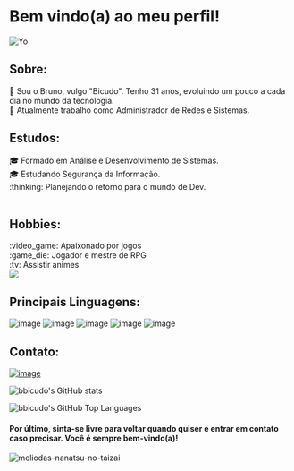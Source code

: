 <h1>Bem vindo(a) ao meu perfil!</h1>

![Yo](https://user-images.githubusercontent.com/22198380/138895788-bcd19a6e-026f-410c-b14e-1d35990e7ad0.gif)


<h2>Sobre:</h2>
🌱 Sou o Bruno, vulgo "Bicudo". Tenho 31 anos, evoluindo um pouco a cada dia no mundo da tecnologia.<br/>
💼 Atualmente trabalho como Administrador de Redes e Sistemas.<br/>

<h2>Estudos:</h2>
🎓 Formado em Análise e Desenvolvimento de Sistemas.<br/>
🎓 Estudando Segurança da Informação.<br/>
:thinking: Planejando o retorno para o mundo de Dev.<br/><br/>

<h2>Hobbies:</h2>
:video_game: Apaixonado por jogos<br/>
:game_die: Jogador e mestre de RPG<br/>
:tv: Assistir animes<br/>

<img src="https://user-images.githubusercontent.com/22198380/138901008-2948b9a9-5882-4d38-ad37-a3a836f41f77.gif"/>
<h2>Principais Linguagens:</h2>

![image](https://img.shields.io/badge/VBScript-VBS-blue)
![image](https://img.shields.io/badge/Batchfile-bat-blue)
![image](https://img.shields.io/badge/html5-html-blue)
![image](https://img.shields.io/badge/css3-css-blue)
![image](https://img.shields.io/badge/javascript-JS-blue)

<h2>Contato:</h2>

[![image](https://img.shields.io/badge/In-Linkedin-blue)](https://www.linkedin.com/in/bruno-branco-bicudo-220387a1/)

![bbicudo's GitHub stats](https://github-readme-stats.vercel.app/api?username=bbicudo&show_icons=true&theme=dark)

![bbicudo's GitHub Top Languages](https://github-readme-stats.vercel.app/api/top-langs/?username=bbicudo&layout=compact&card_width=445langs_count=7&theme=dark)

<h4>Por último, sinta-se livre para voltar quando quiser e entrar em contato caso precisar. Você é sempre bem-vindo(a)!</h4>

![meliodas-nanatsu-no-taizai](https://user-images.githubusercontent.com/22198380/138902369-0fbced11-9357-421e-a185-d5df70aa9028.gif)

